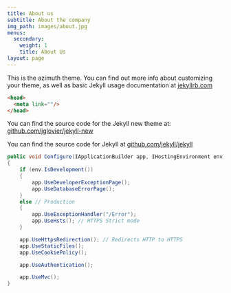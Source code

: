 ```yaml
---
title: About us
subtitle: About the company
img_path: images/about.jpg
menus:
  secondary:
    weight: 1
    title: About Us
layout: page
---
```

This is the azimuth theme. You can find out more info about customizing your theme, as well as basic Jekyll usage documentation at [jekyllrb.com](https://jekyllrb.com)



```html
<head>
  <meta link=""/>
</head>
```

You can find the source code for the Jekyll new theme at: [github.com/jglovier/jekyll-new](https://github.com/jglovier/jekyll-new)

You can find the source code for Jekyll at [github.com/jekyll/jekyll](https://github.com/jekyll/jekyll)

```c#
public void Configure(IApplicationBuilder app, IHostingEnvironment env)
{
	if (env.IsDevelopment())
	{
		app.UseDeveloperExceptionPage();
		app.UseDatabaseErrorPage();
	}
	else // Production
	{
		app.UseExceptionHandler("/Error");
		app.UseHsts(); // HTTPS Strict mode
	}

	app.UseHttpsRedirection(); // Redirects HTTP to HTTPS
	app.UseStaticFiles();
	app.UseCookiePolicy();

	app.UseAuthentication();

	app.UseMvc();
}
```